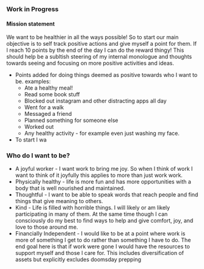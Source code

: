 ### Work in Progress

#### Mission statement
We want to be healthier in all the ways possible! So to start our main objective is to self track positive actions and give myself a point for them. If I reach 10 points by the end of the day I can do the reward thingy! This should help be a subltish steering of my internal monologue and thoughts towards seeing and focusing on more positive activities and ideas.


- Points added for doing things deemed as positive towards who I want to be. examples:
	- Ate a healthy meal!
	- Read some book stuff
	- Blocked out instagram and other distracting apps all day
	- Went for a walk
	- Messaged a friend
	- Planned something for someone else
	- Worked out
	- Any healthy activity - for example even just washing my face.
- To start I wa

### Who do I want to be?
- A joyful worker - I want work to bring me joy. So when I think of work I want to think of it joyfully this applies to more than just work work.
- Physically healthy - life is more fun and has more opportunities with a body that is well nourished and maintained.
- Thoughtful - I want to be able to speak words that reach people and find things that give meaning to others.
- Kind - Life is filled with horrible things. I will likely or am likely participating in many of them. At the same time though I can consciously do my best to find ways to help and give comfort, joy, and love to those around me.
- Financially Independent - I would like to be at a point where work is more of something I get to do rather than something I have to do. The end goal here is that if work were gone I would have the resources to support myself and those I care for. This includes diversification of assets but explicitly excludes doomsday prepping
